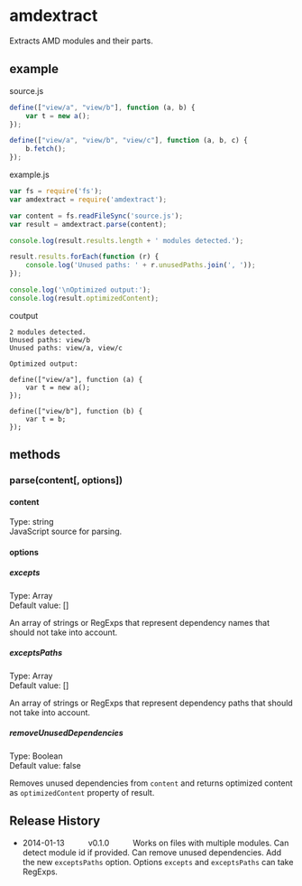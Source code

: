 # amdextract

Extracts AMD modules and their parts.

## example

source.js  
``` js
define(["view/a", "view/b"], function (a, b) {
	var t = new a();
});

define(["view/a", "view/b", "view/c"], function (a, b, c) {
	b.fetch();
});
```

example.js  
``` js
var fs = require('fs');
var amdextract = require('amdextract');

var content = fs.readFileSync('source.js');
var result = amdextract.parse(content);

console.log(result.results.length + ' modules detected.');

result.results.forEach(function (r) {
	console.log('Unused paths: ' + r.unusedPaths.join(', '));
});

console.log('\nOptimized output:');
console.log(result.optimizedContent);
```

coutput  
``` console
2 modules detected.
Unused paths: view/b
Unused paths: view/a, view/c

Optimized output:

define(["view/a"], function (a) {
	var t = new a();
});

define(["view/b"], function (b) {
	var t = b;
});
```

## methods

### parse(content[, options])

#### content
Type: string  
JavaScript source for parsing.

#### options

##### excepts  
Type: Array  
Default value: []  

An array of strings or RegExps that represent dependency names that should not take into account.

##### exceptsPaths  
Type: Array  
Default value: []  

An array of strings or RegExps that represent dependency paths that should not take into account.

##### removeUnusedDependencies  
Type: Boolean  
Default value: false

Removes unused dependencies from `content` and returns optimized content as `optimizedContent` property of result.

## Release History
 * 2014-01-13   v0.1.0   Works on files with multiple modules. Can detect module id if provided. Can remove unused dependencies. Add the new `exceptsPaths` option. Options `excepts` and `exceptsPaths` can take RegExps.
 